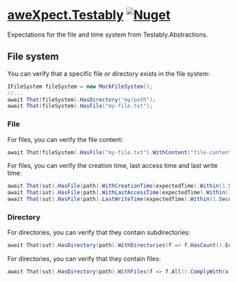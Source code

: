 ﻿# [aweXpect.Testably](https://github.com/aweXpect/aweXpect.Testably) [![Nuget](https://img.shields.io/nuget/v/aweXpect.Testably)](https://www.nuget.org/packages/aweXpect.Testably)

Expectations for the file and time system from Testably.Abstractions.


## File system

You can verify that a specific file or directory exists in the file system:

```csharp
IFileSystem fileSystem = new MockFileSystem();
//...
await That(fileSystem).HasDirectory("my/path");
await That(fileSystem).HasFile("my-file.txt");
```

### File

For files, you can verify the file content:

```csharp
await That(fileSystem).HasFile("my-file.txt").WithContent("file-content").IgnoringCase();
```

For files, you can verify the creation time, last access time and last write time:

```csharp
await That(sut).HasFile(path).WithCreationTime(expectedTime).Within(1.Second());
await That(sut).HasFile(path).WithLastAccessTime(expectedTime).Within(1.Second());
await That(sut).HasFile(path).LastWriteTime(expectedTime).Within(1.Second());
```

### Directory

For directories, you can verify that they contain subdirectories:

```csharp
await That(sut).HasDirectory(path).WithDirectories(f => f.HasCount().EqualTo(2));
```

For directories, you can verify that they contain files:

```csharp
await That(sut).HasDirectory(path).WithFiles(f => f.All().ComplyWith(x => x.HasContent("SOME-CONTENT")));
```
